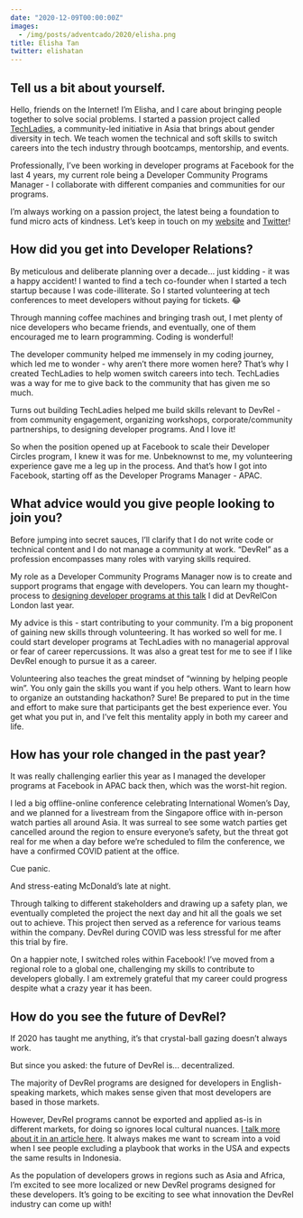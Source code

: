 ```yaml
---
date: "2020-12-09T00:00:00Z"
images:
  - /img/posts/adventcado/2020/elisha.png
title: Elisha Tan
twitter: elishatan
---
```


## Tell us a bit about yourself.

Hello, friends on the Internet! I’m Elisha, and I care about bringing people together to solve social problems. I started a passion project called [TechLadies](https://techladies.co/), a community-led initiative in Asia that brings about gender diversity in tech. We teach women the technical and soft skills to switch careers into the tech industry through bootcamps, mentorship, and events.

Professionally, I’ve been working in developer programs at Facebook for the last 4 years, my current role being a Developer Community Programs Manager - I collaborate with different companies and communities for our programs. 

I’m always working on a passion project, the latest being a foundation to fund micro acts of kindness. Let’s keep in touch on my [website](https://www.elishatan.com/) and [Twitter](https://twitter.com/elishatan)!

## How did you get into Developer Relations?

By meticulous and deliberate planning over a decade… just kidding - it was a happy accident! I wanted to find a tech co-founder when I started a tech startup because I was code-illiterate. So I started volunteering at tech conferences to meet developers without paying for tickets. 😂

Through manning coffee machines and bringing trash out, I met plenty of nice developers who became friends, and eventually, one of them encouraged me to learn programming. Coding is wonderful! 

The developer community helped me immensely in my coding journey, which led me to wonder - why aren’t there more women here? That’s why I created TechLadies to help women switch careers into tech. TechLadies was a way for me to give back to the community that has given me so much.

Turns out building TechLadies helped me build skills relevant to DevRel - from community engagement, organizing workshops, corporate/community partnerships, to designing developer programs. And I love it!

So when the position opened up at Facebook to scale their Developer Circles program, I knew it was for me. Unbeknownst to me, my volunteering experience gave me a leg up in the process. And that’s how I got into Facebook, starting off as the Developer Programs Manager - APAC.

## What advice would you give people looking to join you?

Before jumping into secret sauces, I’ll clarify that I do not write code or technical content and I do not manage a community at work. “DevRel” as a profession encompasses many roles with varying skills required.

My role as a Developer Community Programs Manager now is to create and support programs that engage with developers. You can learn my thought-process to [designing developer programs at this talk](https://www.youtube.com/watch?v=kO66Y-501dc) I did at DevRelCon London last year. 

My advice is this - start contributing to your community. I’m a big proponent of gaining new skills through volunteering. It has worked so well for me. I could start developer programs at TechLadies with no managerial approval or fear of career repercussions. It was also a great test for me to see if I like DevRel enough to pursue it as a career. 

Volunteering also teaches the great mindset of “winning by helping people win”. You only gain the skills you want if you help others. Want to learn how to organize an outstanding hackathon? Sure! Be prepared to put in the time and effort to make sure that participants get the best experience ever. You get what you put in, and I’ve felt this mentality apply in both my career and life.

## How has your role changed in the past year?

It was really challenging earlier this year as I managed the developer programs at Facebook in APAC back then, which was the worst-hit region. 

I led a big offline-online conference celebrating International Women’s Day, and we planned for a livestream from the Singapore office with in-person watch parties all around Asia. It was surreal to see some watch parties get cancelled around the region to ensure everyone’s safety, but the threat got real for me when a day before we’re scheduled to film the conference, we have a confirmed COVID patient at the office.

Cue panic. 

And stress-eating McDonald’s late at night.

Through talking to different stakeholders and drawing up a safety plan, we eventually completed the project the next day and hit all the goals we set out to achieve. This project then served as a reference for various teams within the company. DevRel during COVID was less stressful for me after this trial by fire. 

On a happier note, I switched roles within Facebook! I’ve moved from a regional role to a global one, challenging my skills to contribute to developers globally. I am extremely grateful that my career could progress despite what a crazy year it has been.

## How do you see the future of DevRel?

If 2020 has taught me anything, it’s that crystal-ball gazing doesn’t always work. 

But since you asked: the future of DevRel is... decentralized. 

The majority of DevRel programs are designed for developers in English-speaking markets, which makes sense given that most developers are based in those markets.

However, DevRel programs cannot be exported and applied as-is in different markets, for doing so ignores local cultural nuances. [I talk more about it in an article here](https://www.elishatan.com/post/how-to-overcome-cultural-language-differences-and-scale-a-devrel-program/). It always makes me want to scream into a void when I see people excluding a playbook that works in the USA and expects the same results in Indonesia. 

As the population of developers grows in regions such as Asia and Africa, I’m excited to see more localized or new DevRel programs designed for these developers. It’s going to be exciting to see what innovation the DevRel industry can come up with!
